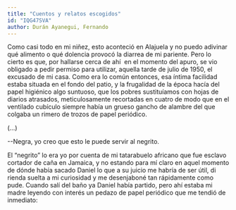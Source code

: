 ```yaml
---
title: "Cuentos y relatos escogidos"
id: "IQG47SVA"
author: Durán Ayanegui, Fernando
---
```

<div data-schema-version="8"><p>Como casi todo en mi niñez, esto aconteció en Alajuela y no puedo adivinar qué alimento o qué dolencia provocó la diarrea de mi pariente. Pero lo cierto es que, por hallarse cerca de ahí &nbsp;en el momento del apuro, se vio obligado a pedir permiso para utilizar, aquella tarde de julio de 1950, el excusado de mi casa. Como era lo común entonces, esa íntima facilidad estaba situada en el fondo del patio, y la frugalidad de la época hacía del papel higiénico algo suntuoso, que los pobres sustituíamos con hojas de diarios atrasados, meticulosamente recortadas en cuatro de modo que en el ventilado cubículo siempre había un grueso gancho de alambre del que colgaba un rimero de trozos de papel periódico.</p> <p>(…)</p> <p>--Negra, yo creo que esto le puede servir al negrito.</p> <p>El “negrito” lo era yo por cuenta de mi tatarabuelo africano que fue esclavo cortador de caña en Jamaica, y no estando para mí claro en aquel momento de dónde había sacado Daniel lo que a su juicio me habría de ser útil, di rienda suelta a mi curiosidad y me desenjaboné tan rápidamente como pude. Cuando salí del baño ya Daniel había partido, pero ahí estaba mi madre leyendo con interés un pedazo de papel periódico que me tendió de inmediato:</p> </div>